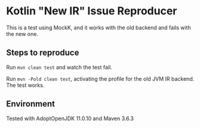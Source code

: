 # Kotlin "New IR" Issue Reproducer

This is a test using MockK, and it works with the old backend and fails with the new one.

## Steps to reproduce

Run `mvn clean test` and watch the test fail.

Run `mvn -Pold clean test`, activating the profile for the old JVM IR backend. The test works.

## Environment

Tested with AdoptOpenJDK 11.0.10 and Maven 3.6.3
